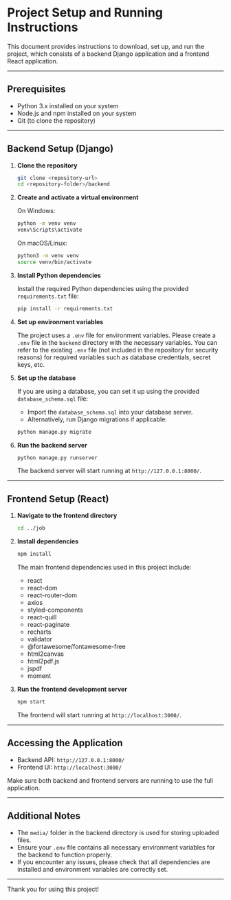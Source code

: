 # Project Setup and Running Instructions

This document provides instructions to download, set up, and run the project, which consists of a backend Django application and a frontend React application.

---

## Prerequisites

- Python 3.x installed on your system
- Node.js and npm installed on your system
- Git (to clone the repository)

---

## Backend Setup (Django)

1. **Clone the repository**

   ```bash
   git clone <repository-url>
   cd <repository-folder>/backend
   ```

2. **Create and activate a virtual environment**

   On Windows:

   ```bash
   python -m venv venv
   venv\Scripts\activate
   ```

   On macOS/Linux:

   ```bash
   python3 -m venv venv
   source venv/bin/activate
   ```

3. **Install Python dependencies**

   Install the required Python dependencies using the provided `requirements.txt` file:

   ```bash
   pip install -r requirements.txt
   ```

4. **Set up environment variables**

   The project uses a `.env` file for environment variables. Please create a `.env` file in the `backend` directory with the necessary variables. You can refer to the existing `.env` file (not included in the repository for security reasons) for required variables such as database credentials, secret keys, etc.

5. **Set up the database**

   If you are using a database, you can set it up using the provided `database_schema.sql` file:

   - Import the `database_schema.sql` into your database server.
   - Alternatively, run Django migrations if applicable:

   ```bash
   python manage.py migrate
   ```

6. **Run the backend server**

   ```bash
   python manage.py runserver
   ```

   The backend server will start running at `http://127.0.0.1:8000/`.

---

## Frontend Setup (React)

1. **Navigate to the frontend directory**

   ```bash
   cd ../job
   ```

2. **Install dependencies**

   ```bash
   npm install
   ```

   The main frontend dependencies used in this project include:
   - react
   - react-dom
   - react-router-dom
   - axios
   - styled-components
   - react-quill
   - react-paginate
   - recharts
   - validator
   - @fortawesome/fontawesome-free
   - html2canvas
   - html2pdf.js
   - jspdf
   - moment

3. **Run the frontend development server**

   ```bash
   npm start
   ```

   The frontend will start running at `http://localhost:3000/`.

---

## Accessing the Application

- Backend API: `http://127.0.0.1:8000/`
- Frontend UI: `http://localhost:3000/`

Make sure both backend and frontend servers are running to use the full application.

---

## Additional Notes

- The `media/` folder in the backend directory is used for storing uploaded files.
- Ensure your `.env` file contains all necessary environment variables for the backend to function properly.
- If you encounter any issues, please check that all dependencies are installed and environment variables are correctly set.

---

Thank you for using this project!
